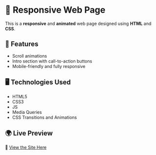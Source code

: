 # 🌟 Responsive Web Page

This is a **responsive** and **animated** web page designed using **HTML** and **CSS**.  

## 🚀 Features
- Scroll animations
- Intro section with call-to-action buttons
- Mobile-friendly and fully responsive

## 🖥️ Technologies Used
- HTML5
- CSS3
- JS
- Media Queries
- CSS Transitions and Animations

## 🌍 Live Preview
🔗 [View the Site Here](https://-deployment-link.com)


